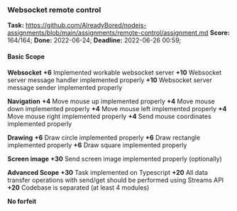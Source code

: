 ### Websocket remote control
**Task:** https://github.com/AlreadyBored/nodejs-assignments/blob/main/assignments/remote-control/assignment.md
**Score:** 164/164;
**Done:** 2022-06-24;
**Deadline:** 2022-06-26 00:59;

#### Basic Scope

**Websocket**
**+6** Implemented workable websocket server
**+10** Websocket server message handler implemented properly
**+10** Websocket server message sender implemented properly

**Navigation**
**+4** Move mouse up implemented properly
**+4** Move mouse down implemented properly
**+4** Move mouse left implemented properly
**+4** Move mouse right implemented properly
**+4** Send mouse coordinates implemented properly

**Drawing**
**+6** Draw circle implemented properly
**+6** Draw rectangle implemented properly
**+6** Draw square implemented properly

**Screen image**
**+30** Send screen image implemented properly (optionally)

**Advanced Scope**
**+30** Task implemented on Typescript
**+20** All data transfer operations with send/get should be performed using Streams API
**+20** Codebase is separated (at least 4 modules)

**No forfeit**